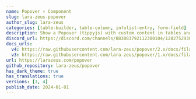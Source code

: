```yaml
---
name: Popover ⚡️ Component
slug: lara-zeus-popover
author_slug: lara-zeus
categories: [table-builder, table-column, infolist-entry, form-field]
description: Show a Popover (tippyjs) with custom content in tables and infolist.
discord_url: https://discord.com/channels/883083792112300104/1282752938107998218
docs_urls:
  v4: https://raw.githubusercontent.com/lara-zeus/popover/2.x/docs/filament.md
  v3: https://raw.githubusercontent.com/lara-zeus/popover/1.x/docs/filament.md
url: https://larazeus.com/popover
github_repository: lara-zeus/popover
has_dark_theme: true
has_translations: true
versions: [3, 4]
publish_date: 2024-01-01
---
```

